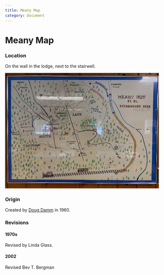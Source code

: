 ```yaml
---
title: Meany Map
category: Document
---
```

# Meany Map
### Location

On the wall in the lodge, next to the stairwell.

<img src="img/2020-Meany-Map.jpeg">

### Origin

Created by [Doug Damm](Doug-Damm) in 1960.

### Revisions

#### 1970s

Revised by Linda Glass.

#### 2002

Revised Bev T. Bergman
